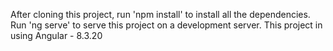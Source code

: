 After cloning this project, run 'npm install' to install all the dependencies. Run 'ng serve' to serve this project on a development server.
This project in using Angular - 8.3.20
